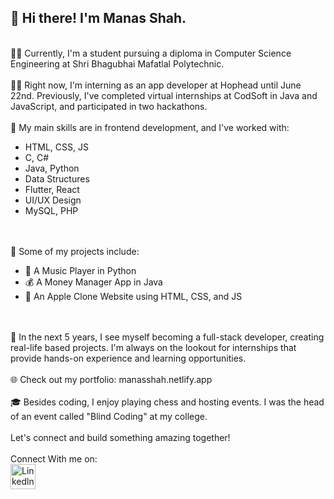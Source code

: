 <h2>👋 Hi there! I'm Manas Shah.</h2>
<br>👨‍🎓 Currently, I'm a student pursuing a diploma in Computer Science Engineering at Shri Bhagubhai Mafatlal Polytechnic.<br>
<br>👨‍💻 Right now, I'm interning as an app developer at Hophead until June 22nd. Previously, I've completed virtual internships at CodSoft in Java and JavaScript, and participated in two hackathons.<br>
<br>🌟 My main skills are in frontend development, and I've worked with:<br>
<ul>
<li>HTML, CSS, JS</li>
<li>C, C#</li>
<li>Java, Python</li>
<li>Data Structures</li>
<li>Flutter, React</li>
<li>UI/UX Design</li>
<li>MySQL, PHP</li>
</ul><br>
<br>🚀 Some of my projects include:<br>
<ul>
<li>🎵 A Music Player in Python</li>
<li>💰 A Money Manager App in Java</li>
<li>🍎 An Apple Clone Website using HTML, CSS, and JS</li>
</ul>
<br><br>
🔭 In the next 5 years, I see myself becoming a full-stack developer, creating real-life based projects. I'm always on the lookout for internships that provide hands-on experience and learning opportunities.
<br><br>
🌐 Check out my portfolio: manasshah.netlify.app
<br><br>
🎓 Besides coding, I enjoy playing chess and hosting events. I was the head of an event called "Blind Coding" at my college.<br>
<br> Let's connect and build something amazing together!<br><br>
Connect With me on:
<div align="left">
  <a href = 'https://www.linkedin.com/in/manasshah1210'>
  <img src="https://cdn.jsdelivr.net/gh/devicons/devicon/icons/linkedin/linkedin-original.svg" height="40" alt="Linkedln logo"  /></a>
  <img width="12" />
</div>
